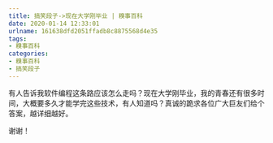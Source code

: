 ```yaml
---
title: 搞笑段子->现在大学刚毕业 | 糗事百科
date: 2020-01-14 12:33:01
urlname: 161638dfd2051ffadb8c8875568d4e35
tags: 
- 糗事百科
categories:
- 糗事百科
- 搞笑段子
---
```

有人告诉我软件编程这条路应该怎么走吗？现在大学刚毕业，我的青春还有很多时间，大概要多久才能学完这些技术，有人知道吗？真诚的跪求各位广大巨友们给个答案，越详细越好。

谢谢！


